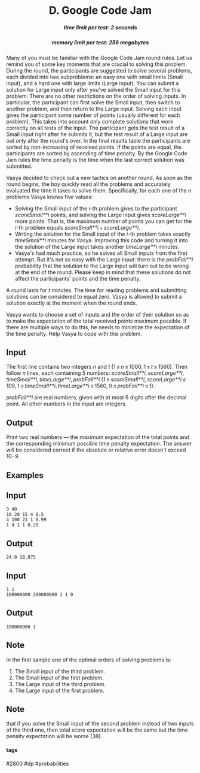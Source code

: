 <h1 style='text-align: center;'> D. Google Code Jam</h1>

<h5 style='text-align: center;'>time limit per test: 2 seconds</h5>
<h5 style='text-align: center;'>memory limit per test: 256 megabytes</h5>

Many of you must be familiar with the Google Code Jam round rules. Let us remind you of some key moments that are crucial to solving this problem. During the round, the participants are suggested to solve several problems, each divided into two subproblems: an easy one with small limits (Small input), and a hard one with large limits (Large input). You can submit a solution for Large input only after you've solved the Small input for this problem. There are no other restrictions on the order of solving inputs. In particular, the participant can first solve the Small input, then switch to another problem, and then return to the Large input. Solving each input gives the participant some number of points (usually different for each problem). This takes into account only complete solutions that work correctly on all tests of the input. The participant gets the test result of a Small input right after he submits it, but the test result of a Large input are out only after the round's over. In the final results table the participants are sorted by non-increasing of received points. If the points are equal, the participants are sorted by ascending of time penalty. By the Google Code Jam rules the time penalty is the time when the last correct solution was submitted.

Vasya decided to check out a new tactics on another round. As soon as the round begins, the boy quickly read all the problems and accurately evaluated the time it takes to solve them. Specifically, for each one of the *n* problems Vasya knows five values:

* Solving the Small input of the *i*-th problem gives to the participant *scoreSmall**i* points, and solving the Large input gives *scoreLarge**i* more points. That is, the maximum number of points you can get for the *i*-th problem equals *scoreSmall**i* + *scoreLarge**i*.
* Writing the solution for the Small input of the *i*-th problem takes exactly *timeSmall**i* minutes for Vasya. Improving this code and turning it into the solution of the Large input takes another *timeLarge**i* minutes.
* Vasya's had much practice, so he solves all Small inputs from the first attempt. But it's not so easy with the Large input: there is the *probFail**i* probability that the solution to the Large input will turn out to be wrong at the end of the round. Please keep in mind that these solutions do not affect the participants' points and the time penalty.

A round lasts for *t* minutes. The time for reading problems and submitting solutions can be considered to equal zero. Vasya is allowed to submit a solution exactly at the moment when the round ends.

Vasya wants to choose a set of inputs and the order of their solution so as to make the expectation of the total received points maximum possible. If there are multiple ways to do this, he needs to minimize the expectation of the time penalty. Help Vasya to cope with this problem.

## Input

The first line contains two integers *n* and *t* (1 ≤ *n* ≤ 1000, 1 ≤ *t* ≤ 1560). Then follow *n* lines, each containing 5 numbers: *scoreSmall**i*, *scoreLarge**i*, *timeSmall**i*, *timeLarge**i*, *probFail**i* (1 ≤ *scoreSmall**i*, *scoreLarge**i* ≤ 109, 1 ≤ *timeSmall**i*, *timeLarge**i* ≤ 1560, 0 ≤ *probFail**i* ≤ 1).

*probFail**i* are real numbers, given with at most 6 digits after the decimal point. All other numbers in the input are integers.

## Output

Print two real numbers — the maximum expectation of the total points and the corresponding minimum possible time penalty expectation. The answer will be considered correct if the absolute or relative error doesn't exceed 10- 9.

## Examples

## Input


```
3 40  
10 20 15 4 0.5  
4 100 21 1 0.99  
1 4 1 1 0.25  

```
## Output


```
24.0 18.875  

```
## Input


```
1 1  
100000000 200000000 1 1 0  

```
## Output


```
100000000 1  

```
## Note

In the first sample one of the optimal orders of solving problems is:

1. The Small input of the third problem.
2. The Small input of the first problem.
3. The Large input of the third problem.
4. The Large input of the first problem.

## Note

 that if you solve the Small input of the second problem instead of two inputs of the third one, then total score expectation will be the same but the time penalty expectation will be worse (38).



#### tags 

#2800 #dp #probabilities 